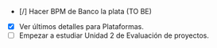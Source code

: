 - [/] Hacer BPM de Banco la plata (TO BE)
- [x] Ver últimos detalles para Plataformas.
- [ ] Empezar a estudiar Unidad 2 de Evaluación de proyectos.